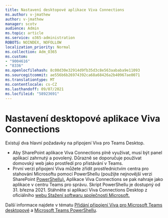 ```yaml
---
title: Nastavení desktopové aplikace Viva Connections
ms.author: v-jmathew
author: v-jmathew
manager: scotv
audience: Admin
ms.topic: article
ms.service: o365-administration
ROBOTS: NOINDEX, NOFOLLOW
localization_priority: Normal
ms.collection: Adm_O365
ms.custom:
- "9004616"
- "8336"
ms.openlocfilehash: 8c00d30e32914d9fb35d3c8e563aababa9e11093
ms.sourcegitcommit: ae556b6b26974392ca68a68426a2b40967ae0071
ms.translationtype: MT
ms.contentlocale: cs-CZ
ms.lasthandoff: 09/07/2021
ms.locfileid: "58923691"
---
```

# <a name="set-up-the-viva-connections-desktop-app"></a>Nastavení desktopové aplikace Viva Connections

Existují dva hlavní požadavky na připojení Viva pro Teams Desktop. 

- Aby SharePoint aplikace Viva Connections plně využívat, musí být panel aplikací zahrnutý a povolený. Důrazně se doporučuje používat domovský web jako prostředí pro přistávání v Teams. 
- První verzi připojení Viva můžete zřídit prostřednictvím centra pro stahování Microsoftu pomocí PowerShellu (použijte nejnovější verzi SharePoint [PowerShellu).](https://docs.microsoft.com/powershell/sharepoint/sharepoint-online/introduction-sharepoint-online-management-shell?view=sharepoint-ps) Aplikace Viva Connections se pak nahraje jako aplikace v centru Teams pro správu. Skript PowerShellu je dostupný od 31. března 2021. Stáhněte si aplikaci Viva Connections Desktop z oficiálního [webu Stažení softwaru společnosti Microsoft.](https://www.microsoft.com/download/confirmation.aspx?id=102888) 

Další informace najdete v tématu [Přidání připojení Viva pro Microsoft Teams desktopové](https://docs.microsoft.com/SharePoint/viva-connections) a [Microsoft Teams PowerShellu](https://docs.microsoft.com/microsoftteams/teams-powershell-overview).